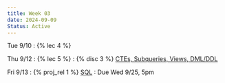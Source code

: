 ```yaml
---
title: Week 03
date: 2024-09-09
Status: Active
---
```


Tue 9/10
: {% lec 4 %}

Thu 9/12
: {% lec 5 %}
: {% disc 3 %} [CTEs, Subqueries, Views, DML/DDL](https://drive.google.com/file/d/1vYwz402q7UaMLsxOXK0d9hInIJsnspU9/view?usp=sharing)

Fri 9/13
: {% proj_rel 1 %} [SQL](https://data101.datahub.berkeley.edu/hub/user-redirect/git-pull?repo=https%3A%2F%2Fgithub.com%2Fcal-data-eng%2Ffa24-materials&urlpath=lab%2Ftree%2Ffa24-materials%2Fproj%2Fproj1%2Fproj1.ipynb&branch=main)
  : Due Wed 9/25, 5pm
